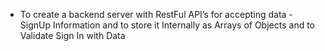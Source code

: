 - To create a backend server with RestFul API’s for accepting data - SignUp Information and to store
it Internally as Arrays of Objects and to Validate Sign In with Data 